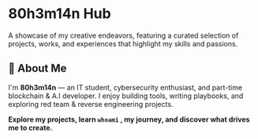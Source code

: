 # **80h3m14n Hub**

A showcase of my creative endeavors, featuring a curated selection of projects, works, and experiences that highlight my skills and passions.

## 🚀 About Me
I'm **80h3m14n** — an IT student, cybersecurity enthusiast, and part-time blockchain & A.I developer. I enjoy building tools, writing playbooks, and exploring red team & reverse engineering projects.


**Explore my projects, learn `whoami` ,  my journey, and discover what drives me to create.**
